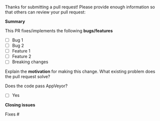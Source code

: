Thanks for submitting a pull request! Please provide enough information so that others can review your pull request:

**Summary**

<!-- Summary of the PR -->

This PR fixes/implements the following **bugs/features**

* [ ] Bug 1
* [ ] Bug 2
* [ ] Feature 1
* [ ] Feature 2
* [ ] Breaking changes

<!-- You can skip this if you're fixing a typo or adding an app to the Showcase. -->

Explain the **motivation** for making this change. What existing problem does the pull request solve?

<!-- Example: When "Adding a function to do X", explain why it is necessary to have a way to do X. -->

Does the code pass AppVeyor?
* [ ] Yes

<!-- Make sure tests pass on AppVeyor before submitting. -->

**Closing issues**

<!-- Put `closes #XXXX` in your comment to auto-close the issue that your PR fixes (if such). -->
Fixes #
